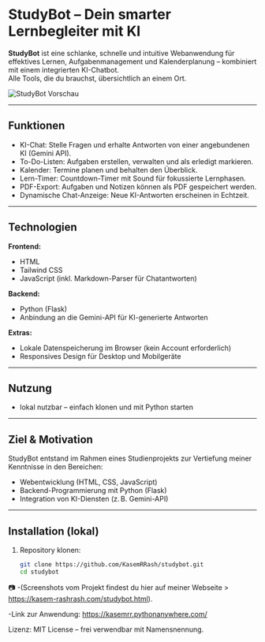 # StudyBot – Dein smarter Lernbegleiter mit KI

**StudyBot** ist eine schlanke, schnelle und intuitive Webanwendung für effektives Lernen, Aufgabenmanagement und Kalenderplanung – kombiniert mit einem integrierten KI-Chatbot.  
Alle Tools, die du brauchst, übersichtlich an einem Ort.

![StudyBot Vorschau](https://github.com/user-attachments/assets/e92962e5-d5a0-48bd-b6de-fab9fb702a8f)

---

## Funktionen

- KI-Chat: Stelle Fragen und erhalte Antworten von einer angebundenen KI (Gemini API).
- To-Do-Listen: Aufgaben erstellen, verwalten und als erledigt markieren.
- Kalender: Termine planen und behalten den Überblick.
- Lern-Timer: Countdown-Timer mit Sound für fokussierte Lernphasen.
- PDF-Export: Aufgaben und Notizen können als PDF gespeichert werden.
- Dynamische Chat-Anzeige: Neue KI-Antworten erscheinen in Echtzeit.

---

## Technologien

**Frontend:**
- HTML
- Tailwind CSS
- JavaScript (inkl. Markdown-Parser für Chatantworten)

**Backend:**
- Python (Flask)
- Anbindung an die Gemini-API für KI-generierte Antworten

**Extras:**
- Lokale Datenspeicherung im Browser (kein Account erforderlich)
- Responsives Design für Desktop und Mobilgeräte

---

## Nutzung

- lokal nutzbar – einfach klonen und mit Python starten

---

## Ziel & Motivation

StudyBot entstand im Rahmen eines Studienprojekts zur Vertiefung meiner Kenntnisse in den Bereichen:

- Webentwicklung (HTML, CSS, JavaScript)
- Backend-Programmierung mit Python (Flask)
- Integration von KI-Diensten (z. B. Gemini-API)

---

## Installation (lokal)

1. Repository klonen:
   ```bash
   git clone https://github.com/KasemRRash/studybot.git
   cd studybot


📷 
-(Screenshots vom Projekt findest du hier auf meiner Webseite > https://kasem-rashrash.com/studybot.html).

-Link zur Anwendung: https://kasemrr.pythonanywhere.com/



Lizenz:
MIT License – frei verwendbar mit Namensnennung.

